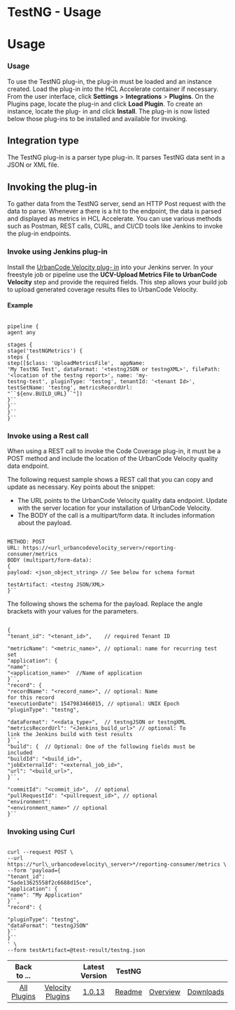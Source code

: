 
TestNG - Usage
==============

# Usage


### Usage



To use the TestNG plug-in, the plug-in must be loaded and an instance created. Load the plug-in into
the HCL Accelerate container if necessary. From the user interface, click **Settings** > ****Integrations**** >
**Plugins**. On the Plugins page, locate the plug-in and click **Load Plugin**. To create an instance, locate the plug-
in and click **Install**. The plug-in is now listed below those plug-ins to be installed and available for invoking.


Integration type
----------------

The TestNG plug-in is a parser type plug-in. It parses TestNG data sent in a JSON or
XML file.

Invoking the plug-in
--------------------

To gather data from the TestNG server, send an HTTP Post
request with the data to parse. Whenever a there is a hit to the endpoint, the data is parsed and displayed as metrics
in HCL Accelerate. You can use various methods such as Postman, REST calls, CURL, and CI/CD tools like Jenkins to invoke
the plug-in endpoints.

### **Invoke using Jenkins plug-in**

Install the [UrbanCode Velocity plug-
in](https://plugins.jenkins.io/urbancode-velocity) into your Jenkins server. In your freestyle job or pipeline use the
**UCV-Upload Metrics File to UrbanCode Velocity** step and provide the required fields. This step allows your build job
to upload generated coverage results files to UrbanCode Velocity.

#### Example


```

pipeline {
agent any

stages {
stage('testNGMetrics') {
steps {
step([$class: 'UploadMetricsFile',  appName:
'My TestNG Test', dataFormat: '<testngJSON or testngXML>', filePath: '<location of the testng report>', name: 'my-
testng-test', pluginType: 'testng', tenantId: '<tenant Id>', testSetName: 'testng', metricsRecordUrl:
"``${env.BUILD_URL}``"])
}``
}``
}``
}``

```

### **Invoke using a Rest call**

When using a
REST call to invoke the Code Coverage plug-in, it must be a POST method and include the location of the UrbanCode
Velocity quality data endpoint.

The following request sample shows a REST call that you can copy and update as
necessary. Key points about the snippet:

* The URL points to the UrbanCode Velocity quality data endpoint. Update with
the server location for your installation of UrbanCode Velocity.
* The BODY of the call is a multipart/form data. It
includes information about the payload.


```

METHOD: POST
URL: https://<url_urbancodevelocity_server>/reporting-
consumer/metrics
BODY (multipart/form-data):
{
payload: <json_object_string> // See below for schema format

testArtifact: <testng JSON/XML>
}``

```


The following shows the schema for the payload. Replace the angle
brackets with your values for the parameters.


```

{
"tenant_id": "<tenant_id>",    // required Tenant ID

"metricName": "<metric_name>", // optional: name for recurring test set
"application": {
"name":
"<application_name>"  //Name of application
}``,
"record": {
"recordName": "<record_name>", // optional: Name
for this record
"executionDate": 1547983466015, // optional: UNIX Epoch
"pluginType": "testng",

"dataFormat": "<<data_type>",  // testngJSON or testngXML
"metricsRecordUrl": "<Jenkins_build_url>" // optional: To
link the Jenkins build with test results
}``,
"build": {  // Optional: One of the following fields must be
included
"buildId": "<build_id>",
"jobExternalId": "<external_job_id>",
"url": "<build_url>",
}``,

"commitId": "<commit_id>",  // optional
"pullRequestId": "<pullrequest_id>", // optional
"environment":
"<environment_name>" // optional
}``

```

### Invoking using Curl


```

curl --request POST \
--url
https://*url\_urbancodevelocity\_server>*/reporting-consumer/metrics \
--form 'payload={
"tenant_id":
"5ade13625558f2c6688d15ce",
"application": {
"name": "My Application"
}``,
"record": {

"pluginType": "testng",
"dataFormat": "testngJSON"
}``
}``
' \
--form testArtifact=@test-result/testng.json

```



|Back to ...||Latest Version|TestNG |||
| :---: | :---: | :---: | :---: | :---: | :---: |
|[All Plugins](../../index.md)|[Velocity Plugins](../README.md)|[1.0.13](https://raw.githubusercontent.com/UrbanCode/IBM-UCV-PLUGINS/main/files/ucv-ext-testng/ucv-ext-testng-1.0.13.tar.zip)|[Readme](README.md)|[Overview](overview.md)|[Downloads](downloads.md)|
